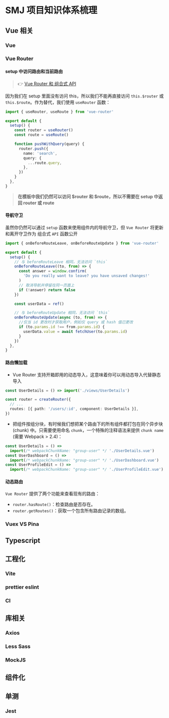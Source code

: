 # SMJ 项目知识体系梳理

## Vue 相关

### Vue

### Vue Router

#### setup 中访问路由和当前路由
> :point_right: [Vue Router 和 组合式 API](https://router.vuejs.org/zh/guide/advanced/composition-api.html)

因为我们在 setup 里面没有访问 this，所以我们不能再直接访问 `this.$router` 或 `this.$route`。作为替代，我们使用 `useRouter` 函数：

```ts
import { useRouter, useRoute } from 'vue-router'

export default {
  setup() {
    const router = useRouter()
    const route = useRoute()

    function pushWithQuery(query) {
      router.push({
        name: 'search',
        query: {
          ...route.query,
        },
      })
    }
  },
}
```
> **在模板中我们仍然可以访问 $router 和 $route，所以不需要在 setup 中返回 router 或 route**

#### 导航守卫
虽然你仍然可以通过 `setup` 函数来使用组件内的导航守卫，但 `Vue Router` 将更新和离开守卫作为 组合式 `API` 函数公开

```ts
import { onBeforeRouteLeave, onBeforeRouteUpdate } from 'vue-router'

export default {
  setup() {
    // 与 beforeRouteLeave 相同，无法访问 `this`
    onBeforeRouteLeave((to, from) => {
      const answer = window.confirm(
        'Do you really want to leave? you have unsaved changes!'
      )
      // 取消导航并停留在同一页面上
      if (!answer) return false
    })

    const userData = ref()

    // 与 beforeRouteUpdate 相同，无法访问 `this`
    onBeforeRouteUpdate(async (to, from) => {
      //仅当 id 更改时才获取用户，例如仅 query 或 hash 值已更改
      if (to.params.id !== from.params.id) {
        userData.value = await fetchUser(to.params.id)
      }
    })
  },
}
```

#### 路由懒加载

- Vue Router 支持开箱即用的动态导入，这意味着你可以用动态导入代替静态导入

```ts
const UserDetails = () => import('./views/UserDetails')

const router = createRouter({
  // ...
  routes: [{ path: '/users/:id', component: UserDetails }],
})
```

- 把组件按组分块，有时候我们想把某个路由下的所有组件都打包在同个异步块 (chunk) 中。只需要使用命名 `chunk`，一个特殊的注释语法来提供 `chunk name` (需要 Webpack > 2.4)：

```ts
const UserDetails = () =>
  import(/* webpackChunkName: "group-user" */ './UserDetails.vue')
const UserDashboard = () =>
  import(/* webpackChunkName: "group-user" */ './UserDashboard.vue')
const UserProfileEdit = () =>
  import(/* webpackChunkName: "group-user" */ './UserProfileEdit.vue')
```
#### 动态路由
`Vue Router` 提供了两个功能来查看现有的路由：

- `router.hasRoute()`：检查路由是否存在。
- `router.getRoutes()`：获取一个包含所有路由记录的数组。



### Vuex VS Pina


## Typescript


## 工程化

### Vite

### prettier eslint

### CI 


## 库相关

### Axios

### Less Sass

### MockJS


## 组件化


## 单测

### Jest